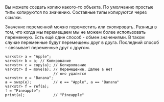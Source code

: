 Вы можете создать копию какого-то объекта. 
По умолчанию простые типы копируются по значению.
Составные типы копируются через ссылки.

Значение переменной можно переместить или скопировать. 
Разница в том, что когда мы перемещаем мы не можем более 
использовать переменную.
Есть ещё один способ - обмен значениями. В таком случае 
переменные будут перемещены друг в друга.
Последний способ - связывает переменные друг с другом.

```
var<str> a = "Apple";
var<str> b = a; // Копирование
var<str> c = copy(a); // Копиролвание
var<str> d = move(a); // Перемещение. Далее a нет
					  // оно удалится
var<str> e = "Banana";
a = swap(e);          // e == "Apple", a == "Banana"
var<str> f = ref(a);
f = "Pineapple";
print(a);             // "Pineapple"


```